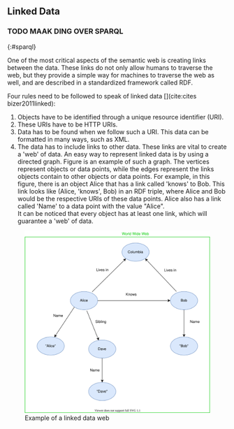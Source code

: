 ## Linked Data

### TODO MAAK DING OVER SPARQL
{:#sparql}

One of the most critical aspects of the semantic web is creating links between the data. 
These links do not only allow humans to traverse the web, but they provide a simple way for machines to traverse the web as well, and are described in a standardized framework called RDF.

Four rules need to be followed to speak of linked data [](cite:cites bizer2011linked): 

1. Objects have to be identified through a unique resource identifier (URI).
2. These URIs have to be HTTP URIs.
3. Data has to be found when we follow such a URI. This data can be formatted in many ways, such as XML. 
4. The data has to include links to other data. These links are vital to create a 'web' of data.
An easy way to represent linked data is by using a directed graph. Figure [](#LinkedData) is an example of such a graph. 
The vertices represent objects or data points, while the edges represent the links objects contain to other objects or data points.
For example, in this figure, there is an object Alice that has a link called 'knows' to Bob. 
This link looks like (Alice, 'knows', Bob) in an RDF triple, where Alice and Bob would be the respective URIs of these data points. 
Alice also has a link called 'Name' to a data point with the value "Alice".  
It can be noticed that every object has at least one link, which will guarantee a 'web' of data.

<figure id="LinkedData">
<img src="images/LinkedData.svg" alt="[Linked Data]">
<figcaption markdown="block">
Example of a linked data web

</figcaption>
</figure>

